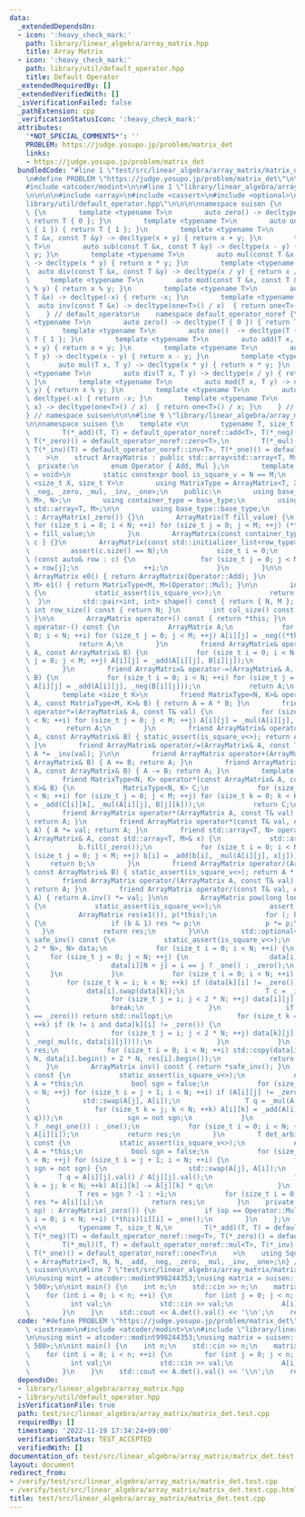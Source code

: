 ```yaml
---
data:
  _extendedDependsOn:
  - icon: ':heavy_check_mark:'
    path: library/linear_algebra/array_matrix.hpp
    title: Array Matrix
  - icon: ':heavy_check_mark:'
    path: library/util/default_operator.hpp
    title: Default Operator
  _extendedRequiredBy: []
  _extendedVerifiedWith: []
  _isVerificationFailed: false
  _pathExtension: cpp
  _verificationStatusIcon: ':heavy_check_mark:'
  attributes:
    '*NOT_SPECIAL_COMMENTS*': ''
    PROBLEM: https://judge.yosupo.jp/problem/matrix_det
    links:
    - https://judge.yosupo.jp/problem/matrix_det
  bundledCode: "#line 1 \"test/src/linear_algebra/array_matrix/matrix_det.test.cpp\"\
    \n#define PROBLEM \"https://judge.yosupo.jp/problem/matrix_det\"\n\n#include <iostream>\n\
    #include <atcoder/modint>\n\n#line 1 \"library/linear_algebra/array_matrix.hpp\"\
    \n\n\n\n#include <array>\n#include <cassert>\n#include <optional>\n\n#line 1 \"\
    library/util/default_operator.hpp\"\n\n\n\nnamespace suisen {\n    namespace default_operator\
    \ {\n        template <typename T>\n        auto zero() -> decltype(T { 0 }) {\
    \ return T { 0 }; }\n        template <typename T>\n        auto one()  -> decltype(T\
    \ { 1 }) { return T { 1 }; }\n        template <typename T>\n        auto add(const\
    \ T &x, const T &y) -> decltype(x + y) { return x + y; }\n        template <typename\
    \ T>\n        auto sub(const T &x, const T &y) -> decltype(x - y) { return x -\
    \ y; }\n        template <typename T>\n        auto mul(const T &x, const T &y)\
    \ -> decltype(x * y) { return x * y; }\n        template <typename T>\n      \
    \  auto div(const T &x, const T &y) -> decltype(x / y) { return x / y; }\n   \
    \     template <typename T>\n        auto mod(const T &x, const T &y) -> decltype(x\
    \ % y) { return x % y; }\n        template <typename T>\n        auto neg(const\
    \ T &x) -> decltype(-x) { return -x; }\n        template <typename T>\n      \
    \  auto inv(const T &x) -> decltype(one<T>() / x)  { return one<T>() / x; }\n\
    \    } // default_operator\n    namespace default_operator_noref {\n        template\
    \ <typename T>\n        auto zero() -> decltype(T { 0 }) { return T { 0 }; }\n\
    \        template <typename T>\n        auto one()  -> decltype(T { 1 }) { return\
    \ T { 1 }; }\n        template <typename T>\n        auto add(T x, T y) -> decltype(x\
    \ + y) { return x + y; }\n        template <typename T>\n        auto sub(T x,\
    \ T y) -> decltype(x - y) { return x - y; }\n        template <typename T>\n \
    \       auto mul(T x, T y) -> decltype(x * y) { return x * y; }\n        template\
    \ <typename T>\n        auto div(T x, T y) -> decltype(x / y) { return x / y;\
    \ }\n        template <typename T>\n        auto mod(T x, T y) -> decltype(x %\
    \ y) { return x % y; }\n        template <typename T>\n        auto neg(T x) ->\
    \ decltype(-x) { return -x; }\n        template <typename T>\n        auto inv(T\
    \ x) -> decltype(one<T>() / x)  { return one<T>() / x; }\n    } // default_operator\n\
    } // namespace suisen\n\n\n#line 9 \"library/linear_algebra/array_matrix.hpp\"\
    \n\nnamespace suisen {\n    template <\n        typename T, size_t N, size_t M,\n\
    \        T(*_add)(T, T) = default_operator_noref::add<T>, T(*_neg)(T) = default_operator_noref::neg<T>,\
    \ T(*_zero)() = default_operator_noref::zero<T>,\n        T(*_mul)(T, T) = default_operator_noref::mul<T>,\
    \ T(*_inv)(T) = default_operator_noref::inv<T>, T(*_one)() = default_operator_noref::one<T>\n\
    \    >\n    struct ArrayMatrix : public std::array<std::array<T, M>, N> {\n  \
    \  private:\n        enum Operator { Add, Mul };\n        template <typename DummyType\
    \ = void>\n        static constexpr bool is_square_v = N == M;\n        template\
    \ <size_t X, size_t Y>\n        using MatrixType = ArrayMatrix<T, X, Y, _add,\
    \ _neg, _zero, _mul, _inv, _one>;\n    public:\n        using base_type = std::array<std::array<T,\
    \ M>, N>;\n        using container_type = base_type;\n        using row_type =\
    \ std::array<T, M>;\n\n        using base_type::base_type;\n        ArrayMatrix()\
    \ : ArrayMatrix(_zero()) {}\n        ArrayMatrix(T fill_value) {\n           \
    \ for (size_t i = 0; i < N; ++i) for (size_t j = 0; j < M; ++j) (*this)[i][j]\
    \ = fill_value;\n        }\n        ArrayMatrix(const container_type& c) : base_type{\
    \ c } {}\n        ArrayMatrix(const std::initializer_list<row_type>& c) {\n  \
    \          assert(c.size() == N);\n            size_t i = 0;\n            for\
    \ (const auto& row : c) {\n                for (size_t j = 0; j < M; ++j) (*this)[i][j]\
    \ = row[j];\n                ++i;\n            }\n        }\n\n        static\
    \ ArrayMatrix e0() { return ArrayMatrix(Operator::Add); }\n        static MatrixType<M,\
    \ M> e1() { return MatrixType<M, M>(Operator::Mul); }\n\n        int size() const\
    \ {\n            static_assert(is_square_v<>);\n            return N;\n      \
    \  }\n        std::pair<int, int> shape() const { return { N, M }; }\n       \
    \ int row_size() const { return N; }\n        int col_size() const { return M;\
    \ }\n\n        ArrayMatrix operator+() const { return *this; }\n        ArrayMatrix\
    \ operator-() const {\n            ArrayMatrix A;\n            for (size_t i =\
    \ 0; i < N; ++i) for (size_t j = 0; j < M; ++j) A[i][j] = _neg((*this)[i][j]);\n\
    \            return A;\n        }\n        friend ArrayMatrix& operator+=(ArrayMatrix&\
    \ A, const ArrayMatrix& B) {\n            for (size_t i = 0; i < N; ++i) for (size_t\
    \ j = 0; j < M; ++j) A[i][j] = _add(A[i][j], B[i][j]);\n            return A;\n\
    \        }\n        friend ArrayMatrix& operator-=(ArrayMatrix& A, const ArrayMatrix&\
    \ B) {\n            for (size_t i = 0; i < N; ++i) for (size_t j = 0; j < M; ++j)\
    \ A[i][j] = _add(A[i][j], _neg(B[i][j]));\n            return A;\n        }\n\
    \        template <size_t K>\n        friend MatrixType<N, K>& operator*=(ArrayMatrix&\
    \ A, const MatrixType<M, K>& B) { return A = A * B; }\n        friend ArrayMatrix&\
    \ operator*=(ArrayMatrix& A, const T& val) {\n            for (size_t i = 0; i\
    \ < N; ++i) for (size_t j = 0; j < M; ++j) A[i][j] = _mul(A[i][j], val);\n   \
    \         return A;\n        }\n        friend ArrayMatrix& operator/=(ArrayMatrix&\
    \ A, const ArrayMatrix& B) { static_assert(is_square_v<>); return A *= *B.inv();\
    \ }\n        friend ArrayMatrix& operator/=(ArrayMatrix& A, const T& val) { return\
    \ A *= _inv(val); }\n\n        friend ArrayMatrix operator+(ArrayMatrix A, const\
    \ ArrayMatrix& B) { A += B; return A; }\n        friend ArrayMatrix operator-(ArrayMatrix\
    \ A, const ArrayMatrix& B) { A -= B; return A; }\n        template <size_t K>\n\
    \        friend MatrixType<N, K> operator*(const ArrayMatrix& A, const MatrixType<M,\
    \ K>& B) {\n            MatrixType<N, K> C;\n            for (size_t i = 0; i\
    \ < N; ++i) for (size_t j = 0; j < M; ++j) for (size_t k = 0; k < K; ++k) C[i][k]\
    \ = _add(C[i][k], _mul(A[i][j], B[j][k]));\n            return C;\n        }\n\
    \        friend ArrayMatrix operator*(ArrayMatrix A, const T& val) { A *= val;\
    \ return A; }\n        friend ArrayMatrix operator*(const T& val, ArrayMatrix\
    \ A) { A *= val; return A; }\n        friend std::array<T, N> operator*(const\
    \ ArrayMatrix& A, const std::array<T, M>& x) {\n            std::array<T, N> b;\n\
    \            b.fill(_zero());\n            for (size_t i = 0; i < N; ++i) for\
    \ (size_t j = 0; j < M; ++j) b[i] = _add(b[i], _mul(A[i][j], x[j]));\n       \
    \     return b;\n        }\n        friend ArrayMatrix operator/(ArrayMatrix A,\
    \ const ArrayMatrix& B) { static_assert(is_square_v<>); return A * B.inv(); }\n\
    \        friend ArrayMatrix operator/(ArrayMatrix A, const T& val) { A /= val;\
    \ return A; }\n        friend ArrayMatrix operator/(const T& val, ArrayMatrix\
    \ A) { return A.inv() *= val; }\n\n        ArrayMatrix pow(long long b) const\
    \ {\n            static_assert(is_square_v<>);\n            assert(b >= 0);\n\
    \            ArrayMatrix res(e1()), p(*this);\n            for (; b; b >>= 1)\
    \ {\n                if (b & 1) res *= p;\n                p *= p;\n         \
    \   }\n            return res;\n        }\n\n        std::optional<ArrayMatrix>\
    \ safe_inv() const {\n            static_assert(is_square_v<>);\n            std::array<std::array<T,\
    \ 2 * N>, N> data;\n            for (size_t i = 0; i < N; ++i) {\n           \
    \     for (size_t j = 0; j < N; ++j) {\n                    data[i][j] = (*this)[i][j];\n\
    \                    data[i][N + j] = i == j ? _one() : _zero();\n           \
    \     }\n            }\n            for (size_t i = 0; i < N; ++i) {\n       \
    \         for (size_t k = i; k < N; ++k) if (data[k][i] != _zero()) {\n      \
    \              data[i].swap(data[k]);\n                    T c = _inv(data[i][i]);\n\
    \                    for (size_t j = i; j < 2 * N; ++j) data[i][j] = _mul(c, data[i][j]);\n\
    \                    break;\n                }\n                if (data[i][i]\
    \ == _zero()) return std::nullopt;\n                for (size_t k = 0; k < N;\
    \ ++k) if (k != i and data[k][i] != _zero()) {\n                    T c = data[k][i];\n\
    \                    for (size_t j = i; j < 2 * N; ++j) data[k][j] = _add(data[k][j],\
    \ _neg(_mul(c, data[i][j])));\n                }\n            }\n            ArrayMatrix\
    \ res;\n            for (size_t i = 0; i < N; ++i) std::copy(data[i].begin() +\
    \ N, data[i].begin() + 2 * N, res[i].begin());\n            return res;\n    \
    \    }\n        ArrayMatrix inv() const { return *safe_inv(); }\n        T det()\
    \ const {\n            static_assert(is_square_v<>);\n            ArrayMatrix\
    \ A = *this;\n            bool sgn = false;\n            for (size_t j = 0; j\
    \ < N; ++j) for (size_t i = j + 1; i < N; ++i) if (A[i][j] != _zero()) {\n   \
    \             std::swap(A[j], A[i]);\n                T q = _mul(A[i][j], _inv(A[j][j]));\n\
    \                for (size_t k = j; k < N; ++k) A[i][k] = _add(A[i][k], _neg(_mul(A[j][k],\
    \ q)));\n                sgn = not sgn;\n            }\n            T res = sgn\
    \ ? _neg(_one()) : _one();\n            for (size_t i = 0; i < N; ++i) res = _mul(res,\
    \ A[i][i]);\n            return res;\n        }\n        T det_arbitrary_mod()\
    \ const {\n            static_assert(is_square_v<>);\n            ArrayMatrix\
    \ A = *this;\n            bool sgn = false;\n            for (size_t j = 0; j\
    \ < N; ++j) for (size_t i = j + 1; i < N; ++i) {\n                for (; A[i][j].val();\
    \ sgn = not sgn) {\n                    std::swap(A[j], A[i]);\n             \
    \       T q = A[i][j].val() / A[j][j].val();\n                    for (size_t\
    \ k = j; k < N; ++k) A[i][k] -= A[j][k] * q;\n                }\n            }\n\
    \            T res = sgn ? -1 : +1;\n            for (size_t i = 0; i < N; ++i)\
    \ res *= A[i][i];\n            return res;\n        }\n    private:\n        ArrayMatrix(Operator\
    \ op) : ArrayMatrix(_zero()) {\n            if (op == Operator::Mul) for (size_t\
    \ i = 0; i < N; ++i) (*this)[i][i] = _one();\n        }\n    };\n    template\
    \ <\n        typename T, size_t N,\n        T(*_add)(T, T) = default_operator_noref::add<T>,\
    \ T(*_neg)(T) = default_operator_noref::neg<T>, T(*_zero)() = default_operator_noref::zero<T>,\n\
    \        T(*_mul)(T, T) = default_operator_noref::mul<T>, T(*_inv)(T) = default_operator_noref::inv<T>,\
    \ T(*_one)() = default_operator_noref::one<T>\n    >\n    using SquareArrayMatrix\
    \ = ArrayMatrix<T, N, N, _add, _neg, _zero, _mul, _inv, _one>;\n} // namespace\
    \ suisen\n\n\n#line 7 \"test/src/linear_algebra/array_matrix/matrix_det.test.cpp\"\
    \n\nusing mint = atcoder::modint998244353;\nusing matrix = suisen::SquareArrayMatrix<mint,\
    \ 500>;\n\nint main() {\n    int n;\n    std::cin >> n;\n    matrix A = matrix::e1();\n\
    \    for (int i = 0; i < n; ++i) {\n        for (int j = 0; j < n; ++j) {\n  \
    \          int val;\n            std::cin >> val;\n            A[i][j] = val;\n\
    \        }\n    }\n    std::cout << A.det().val() << '\\n';\n    return 0;\n}\n"
  code: "#define PROBLEM \"https://judge.yosupo.jp/problem/matrix_det\"\n\n#include\
    \ <iostream>\n#include <atcoder/modint>\n\n#include \"library/linear_algebra/array_matrix.hpp\"\
    \n\nusing mint = atcoder::modint998244353;\nusing matrix = suisen::SquareArrayMatrix<mint,\
    \ 500>;\n\nint main() {\n    int n;\n    std::cin >> n;\n    matrix A = matrix::e1();\n\
    \    for (int i = 0; i < n; ++i) {\n        for (int j = 0; j < n; ++j) {\n  \
    \          int val;\n            std::cin >> val;\n            A[i][j] = val;\n\
    \        }\n    }\n    std::cout << A.det().val() << '\\n';\n    return 0;\n}"
  dependsOn:
  - library/linear_algebra/array_matrix.hpp
  - library/util/default_operator.hpp
  isVerificationFile: true
  path: test/src/linear_algebra/array_matrix/matrix_det.test.cpp
  requiredBy: []
  timestamp: '2022-11-19 17:34:24+09:00'
  verificationStatus: TEST_ACCEPTED
  verifiedWith: []
documentation_of: test/src/linear_algebra/array_matrix/matrix_det.test.cpp
layout: document
redirect_from:
- /verify/test/src/linear_algebra/array_matrix/matrix_det.test.cpp
- /verify/test/src/linear_algebra/array_matrix/matrix_det.test.cpp.html
title: test/src/linear_algebra/array_matrix/matrix_det.test.cpp
---
```

